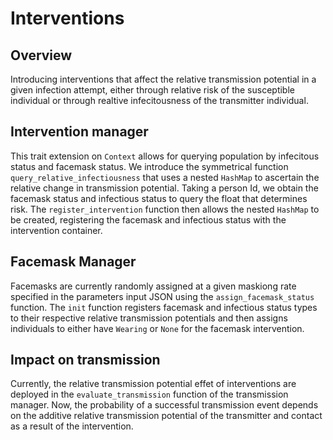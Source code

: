 # Interventions

## Overview
Introducing interventions that affect the relative transmission potential in a given infection attempt, either through relative risk of the susceptible individual or through realtive infecitousness of the transmitter individual.

## Intervention manager
This trait extension on `Context` allows for querying population by infecitous status and facemask status.
We introduce the symmetrical function `query_relative_infectiousness` that uses a nested `HashMap` to ascertain the relative change in transmission potential. Taking a person Id, we obtain the facemask status and infectious status to query the float that determines risk. The `register_intervention` function then allows the nested `HashMap` to be created, registering the facemask and infectious status with the intervention container.

## Facemask Manager
Facemasks  are currently randomly assigned at a given maskiong rate specified in the parameters input JSON using the `assign_facemask_status` function. The `init` function registers facemask and infectious status types to their respective relative transmission potentials and then assigns individuals to either have `Wearing` or `None` for the facemask intervention.

## Impact on transmission
Currently, the relative transmission potential effet of interventions are deployed in the `evaluate_transmission` function of the transmission manager. Now, the probability of a successful transmission event depends on the additive relative transmission potential of the transmitter and contact as a result of the intervention.
